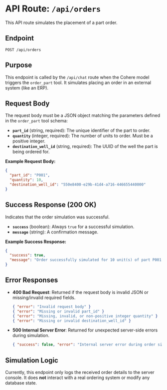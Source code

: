 # API Route: `/api/orders`

This API route simulates the placement of a part order.

## Endpoint

`POST /api/orders`

## Purpose

This endpoint is called by the `/api/chat` route when the Cohere model triggers the `order_part` tool. It simulates placing an order in an external system (like an ERP).

## Request Body

The request body must be a JSON object matching the parameters defined in the `order_part` tool schema:

- **`part_id`** (string, required): The unique identifier of the part to order.
- **`quantity`** (integer, required): The number of units to order. Must be a positive integer.
- **`destination_well_id`** (string, required): The UUID of the well the part is being ordered for.

**Example Request Body:**

```json
{
  "part_id": "P001",
  "quantity": 10,
  "destination_well_id": "550e8400-e29b-41d4-a716-446655440000"
}
```

## Success Response (200 OK)

Indicates that the order simulation was successful.

- **`success`** (boolean): Always `true` for a successful simulation.
- **`message`** (string): A confirmation message.

**Example Success Response:**

```json
{
  "success": true,
  "message": "Order successfully simulated for 10 unit(s) of part P001 for well 550e8400-e29b-41d4-a716-446655440000."
}
```

## Error Responses

- **400 Bad Request**: Returned if the request body is invalid JSON or missing/invalid required fields.
  ```json
  { "error": "Invalid request body" }
  { "error": "Missing or invalid part_id" }
  { "error": "Missing, invalid, or non-positive integer quantity" }
  { "error": "Missing or invalid destination_well_id" }
  ```
- **500 Internal Server Error**: Returned for unexpected server-side errors during simulation.
  ```json
  { "success": false, "error": "Internal server error during order simulation" }
  ```

## Simulation Logic

Currently, this endpoint only logs the received order details to the server console. It does **not** interact with a real ordering system or modify any database state. 